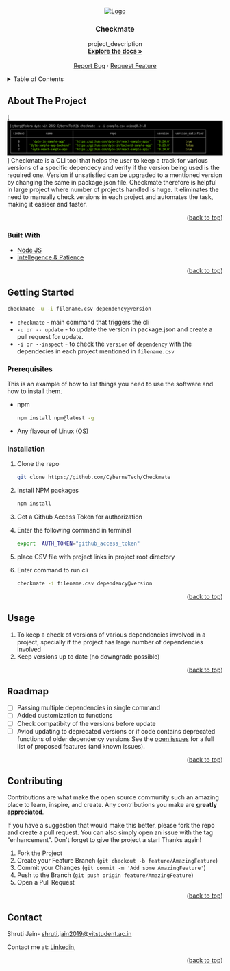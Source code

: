 
<!-- PROJECT LOGO -->
<br />
<div align="center">
  <a href="https://github.com/github_username/repo_name">
    <img src="images/logo.png" alt="Logo" width="80" height="80">
  </a>

<h3 align="center">Checkmate</h3>

  <p align="center">
    project_description
    <br />
    <a href="https://github.com/CyberneTech/Checkmate"><strong>Explore the docs »</strong></a>
    <br />
    <br />
    <a href="https://github.com/CyberneTech/Checkmate/issues">Report Bug</a>
    ·
    <a href="https://github.com/CyberneTech/Checkmate/issues">Request Feature</a>
  </p>
</div>



<!-- TABLE OF CONTENTS -->
<details>
  <summary>Table of Contents</summary>
  <ol>
    <li>
      <a href="#about-the-project">About The Project</a>
      <ul>
        <li><a href="#built-with">Built With</a></li>
      </ul>
    </li>
    <li>
      <a href="#getting-started">Getting Started</a>
      <ul>
        <li><a href="#prerequisites">Prerequisites</a></li>
        <li><a href="#installation">Installation</a></li>
      </ul>
    </li>
    <li><a href="#usage">Usage</a></li>
    <li><a href="#roadmap">Roadmap</a></li>
    <li><a href="#contributing">Contributing</a></li>
    <li><a href="#contact">Contact</a></li>
  </ol>
</details>



<!-- ABOUT THE PROJECT -->
## About The Project

[![Product Name Screen Shot][product-screenshot]]
Checkmate is a CLI tool that helps the user to keep a track for various versions of a specific dependecy and verify if the version being used is the required one. 
Version if unsatisfied can be upgraded to a mentioned version by changing the same in package.json file.
Checkmate therefore is helpful in large project where number of projects handled is huge. It eliminates the need to manually check versions in each project and automates the task, making it easieer and faster.
<p align="right">(<a href="#top">back to top</a>)</p>



### Built With

* [Node JS](https://nodejs.org/)
* [Intellegence & Patience]()

<p align="right">(<a href="#top">back to top</a>)</p>



<!-- GETTING STARTED -->
## Getting Started
  ```sh
  checkmate -u -i filename.csv dependency@version
  ```
* `checkmate` - main command that triggers the cli
* `-u or -- update` - to update the version in package.json and create a pull request for update.
* `-i or --inspect` - to check the `version` of `dependency` with the dependecies in each project mentioned in `filename.csv` 

### Prerequisites

This is an example of how to list things you need to use the software and how to install them.
* npm
  ```sh
  npm install npm@latest -g
  ```
* Any flavour of Linux (OS)

### Installation

1. Clone the repo
   ```sh
   git clone https://github.com/CyberneTech/Checkmate
   ```
2. Install NPM packages
   ```sh
   npm install
   ```
3. Get a Github Access Token for authorization
4. Enter the following command in terminal
   ```sh
   export  AUTH_TOKEN="github_access_token"
   ```
5. place CSV file with project links in project root directory

6. Enter command to run cli
   ```sh
   checkmate -i filename.csv dependency@version
   ```
<p align="right">(<a href="#top">back to top</a>)</p>



<!-- USAGE EXAMPLES -->
## Usage
1. To keep a check of versions of various dependencies involved in a project, specially if the project has large number of dependencies involved
2. Keep versions up to date (no downgrade possible)

<p align="right">(<a href="#top">back to top</a>)</p>



<!-- ROADMAP -->
## Roadmap

- [ ] Passing multiple dependencies in single command
- [ ] Added customization to functions
- [ ] Check compatibity of the versions before update
- [ ] Aviod updating to deprecated versions or if code contains deprecated functions of older dependency versions 
See the [open issues](https://github.com/github_username/repo_name/issues) for a full list of proposed features (and known issues).

<p align="right">(<a href="#top">back to top</a>)</p>



<!-- CONTRIBUTING -->
## Contributing

Contributions are what make the open source community such an amazing place to learn, inspire, and create. Any contributions you make are **greatly appreciated**.

If you have a suggestion that would make this better, please fork the repo and create a pull request. You can also simply open an issue with the tag "enhancement".
Don't forget to give the project a star! Thanks again!

1. Fork the Project
2. Create your Feature Branch (`git checkout -b feature/AmazingFeature`)
3. Commit your Changes (`git commit -m 'Add some AmazingFeature'`)
4. Push to the Branch (`git push origin feature/AmazingFeature`)
5. Open a Pull Request

<p align="right">(<a href="#top">back to top</a>)</p>



<!-- CONTACT -->
## Contact

Shruti Jain- shruti.jain2019@vitstudent.ac.in

Contact me at: [Linkedin](https://www.linkedin.com/in/shruti-j-08a399196/),

<p align="right">(<a href="#top">back to top</a>)</p>



<!-- MARKDOWN LINKS & IMAGES -->
<!-- https://www.markdownguide.org/basic-syntax/#reference-style-links -->
[contributors-shield]: https://img.shields.io/github/contributors/github_username/repo_name.svg?style=for-the-badge
[contributors-url]: https://github.com/github_username/repo_name/graphs/contributors
[forks-shield]: https://img.shields.io/github/forks/github_username/repo_name.svg?style=for-the-badge
[forks-url]: https://github.com/github_username/repo_name/network/members
[stars-shield]: https://img.shields.io/github/stars/github_username/repo_name.svg?style=for-the-badge
[stars-url]: https://github.com/github_username/repo_name/stargazers
[issues-shield]: https://img.shields.io/github/issues/github_username/repo_name.svg?style=for-the-badge
[issues-url]: https://github.com/github_username/repo_name/issues
[linkedin-url]: https://linkedin.com/in/linkedin_username
[product-screenshot]: images/dyte-screenshot.png
